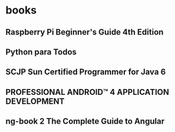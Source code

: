 # books

## Raspberry Pi Beginner's Guide 4th Edition
## Python para Todos
## SCJP Sun Certified Programmer for Java 6
## PROFESSIONAL ANDROID™ 4 APPLICATION DEVELOPMENT
## ng-book 2 The Complete Guide to Angular
